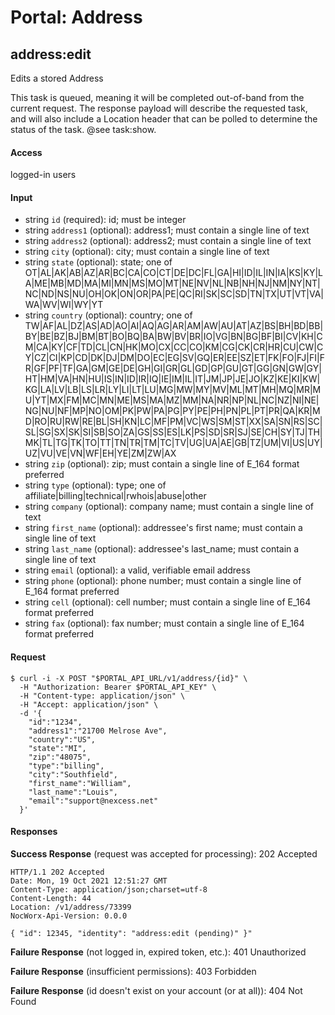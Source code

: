 # Portal: Address

## address:edit
Edits a stored Address

This task is queued, meaning it will be completed out-of-band from the current request. The response payload will describe the requested task, and will also include a Location header that can be polled to determine the status of the task. @see task:show.

#### Access
logged-in users

#### Input
- string `id` (required): id; must be integer
- string `address1` (optional): address1; must contain a single line of text
- string `address2` (optional): address2; must contain a single line of text
- string `city` (optional): city; must contain a single line of text
- string `state` (optional): state; one of OT|AL|AK|AB|AZ|AR|BC|CA|CO|CT|DE|DC|FL|GA|HI|ID|IL|IN|IA|KS|KY|LA|ME|MB|MD|MA|MI|MN|MS|MO|MT|NE|NV|NL|NB|NH|NJ|NM|NY|NT|NC|ND|NS|NU|OH|OK|ON|OR|PA|PE|QC|RI|SK|SC|SD|TN|TX|UT|VT|VA|WA|WV|WI|WY|YT
- string `country` (optional): country; one of TW|AF|AL|DZ|AS|AD|AO|AI|AQ|AG|AR|AM|AW|AU|AT|AZ|BS|BH|BD|BB|BY|BE|BZ|BJ|BM|BT|BO|BQ|BA|BW|BV|BR|IO|VG|BN|BG|BF|BI|CV|KH|CM|CA|KY|CF|TD|CL|CN|HK|MO|CX|CC|CO|KM|CG|CK|CR|HR|CU|CW|CY|CZ|CI|KP|CD|DK|DJ|DM|DO|EC|EG|SV|GQ|ER|EE|SZ|ET|FK|FO|FJ|FI|FR|GF|PF|TF|GA|GM|GE|DE|GH|GI|GR|GL|GD|GP|GU|GT|GG|GN|GW|GY|HT|HM|VA|HN|HU|IS|IN|ID|IR|IQ|IE|IM|IL|IT|JM|JP|JE|JO|KZ|KE|KI|KW|KG|LA|LV|LB|LS|LR|LY|LI|LT|LU|MG|MW|MY|MV|ML|MT|MH|MQ|MR|MU|YT|MX|FM|MC|MN|ME|MS|MA|MZ|MM|NA|NR|NP|NL|NC|NZ|NI|NE|NG|NU|NF|MP|NO|OM|PK|PW|PA|PG|PY|PE|PH|PN|PL|PT|PR|QA|KR|MD|RO|RU|RW|RE|BL|SH|KN|LC|MF|PM|VC|WS|SM|ST|XX|SA|SN|RS|SC|SL|SG|SX|SK|SI|SB|SO|ZA|GS|SS|ES|LK|PS|SD|SR|SJ|SE|CH|SY|TJ|TH|MK|TL|TG|TK|TO|TT|TN|TR|TM|TC|TV|UG|UA|AE|GB|TZ|UM|VI|US|UY|UZ|VU|VE|VN|WF|EH|YE|ZM|ZW|AX
- string `zip` (optional): zip; must contain a single line of E_164 format preferred
- string `type` (optional): type; one of affiliate|billing|technical|rwhois|abuse|other
- string `company` (optional): company name; must contain a single line of text
- string `first_name` (optional): addressee's first name; must contain a single line of text
- string `last_name` (optional): addressee's last_name; must contain a single line of text
- string `email` (optional): a valid, verifiable email address
- string `phone` (optional): phone number; must contain a single line of E_164 format preferred
- string `cell` (optional): cell number; must contain a single line of E_164 format preferred
- string `fax` (optional): fax number; must contain a single line of E_164 format preferred

#### Request
```
$ curl -i -X POST "$PORTAL_API_URL/v1/address/{id}" \
  -H "Authorization: Bearer $PORTAL_API_KEY" \
  -H "Content-type: application/json" \
  -H "Accept: application/json" \
  -d '{
    "id":"1234",
    "address1":"21700 Melrose Ave",
    "country":"US",
    "state":"MI",
    "zip":"48075",
    "type":"billing",
    "city":"Southfield",
    "first_name":"William",
    "last_name":"Louis",
    "email":"support@nexcess.net"
  }'
```

#### Responses
**Success Response** (request was accepted for processing): 202 Accepted
```
HTTP/1.1 202 Accepted
Date: Mon, 19 Oct 2021 12:51:27 GMT
Content-Type: application/json;charset=utf-8
Content-Length: 44
Location: /v1/address/73399
NocWorx-Api-Version: 0.0.0

{ "id": 12345, "identity": "address:edit (pending)" }"
```

**Failure Response** (not logged in, expired token, etc.): 401 Unauthorized

**Failure Response** (insufficient permissions): 403 Forbidden

**Failure Response** (id doesn't exist on your account (or at all)): 404 Not Found
